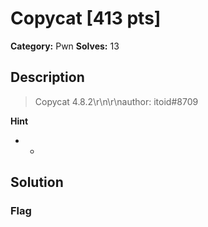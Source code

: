 # Copycat [413 pts]

**Category:** Pwn
**Solves:** 13

## Description
>Copycat 4.8.2\r\n\r\nauthor: itoid#8709

**Hint**
* -

## Solution

### Flag

